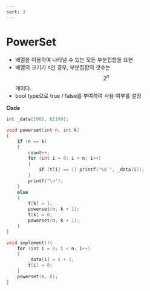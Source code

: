 ```yaml
---
sort: 3
---
```


# PowerSet

* 배열을 이용하여 나타낼 수 있는 모든 부분집합을 표현
* 배열의 크기가 n인 경우, 부분집합의 갯수는 $$2^n$$ 개이다.
* bool type으로 true / false를 부여하여 사용 여부를 설정

**Code**

```c++
int _data[100], t[100];

void powerset(int n, int k)
{
    if (n == k)
    {
        count++;
        for (int i = 0; i < n; i++)
        {
            if (t[i] == 1) printf("%d ", _data[i]);
        }
        printf("\n");
    }
    else
    {
        t[k] = 1;
        powerset(n, k + 1);
        t[k] = 0;
        powerset(n, k + 1);
    }
}

void implement(){
    for (int i = 0; i < n; i++)
    {
        _data[i] = i + 1;
        t[i] = 0;
    }
    powerset(n, 0);
}
```

